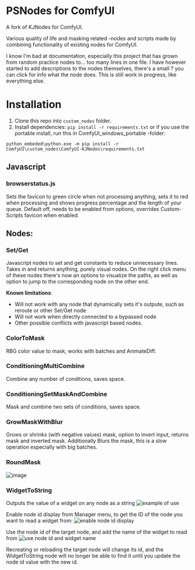 # PSNodes for ComfyUI

A fork of KJNodes for ComfyUI. 

Various quality of life and masking related -nodes and scripts made by combining functionality of existing nodes for ComfyUI.

I know I'm bad at documentation, especially this project that has grown from random practice nodes to... too many lines in one file.
I have however started to add descriptions to the nodes themselves, there's a small ? you can click for info what the node does.
This is still work in progress, like everything else.

# Installation
1. Clone this repo into `custom_nodes` folder.
2. Install dependencies: `pip install -r requirements.txt`
   or if you use the portable install, run this in ComfyUI_windows_portable -folder:

  `python_embeded\python.exe -m pip install -r ComfyUI\custom_nodes\ComfyUI-KJNodes\requirements.txt`
   

## Javascript

### browserstatus.js
Sets the favicon to green circle when not processing anything, sets it to red when processing and shows progress percentage and the length of your queue. 
Default off, needs to be enabled from options, overrides Custom-Scripts favicon when enabled.

## Nodes:

### Set/Get

Javascript nodes to set and get constants to reduce unnecessary lines. Takes in and returns anything, purely visual nodes.
On the right click menu of these nodes there's now an options to visualize the paths, as well as option to jump to the corresponding node on the other end.

**Known limitations**:
  - Will not work with any node that dynamically sets it's outpute, such as reroute or other Set/Get node
  - Will not work when directly connected to a bypassed node
  - Other possible conflicts with javascript based nodes.

### ColorToMask

RBG color value to mask, works with batches and AnimateDiff.

### ConditioningMultiCombine

Combine any number of conditions, saves space.

### ConditioningSetMaskAndCombine

Mask and combine two sets of conditions, saves space.

### GrowMaskWithBlur

Grows or shrinks (with negative values) mask, option to invert input, returns mask and inverted mask. Additionally Blurs the mask, this is a slow operation especially with big batches.

### RoundMask

![image](https://github.com/kijai/ComfyUI-KJNodes/assets/40791699/52c85202-f74e-4b96-9dac-c8bda5ddcc40)

### WidgetToString
Outputs the value of a widget on any node as a string
![example of use](docs/images/2024-04-03_20_49_29-ComfyUI.png)

Enable node id display from Manager menu, to get the ID of the node you want to read a widget from:
![enable node id display](docs/images/319121636-706b5081-9120-4a29-bd76-901691ada688.png)

Use the node id of the target node, and add the name of the widget to read from
![use node id and widget name](docs/images/319121566-05f66385-7568-4b1f-8bbc-11053660b02f.png)

Recreating or reloading the target node will change its id, and the WidgetToString node will no longer be able to find it until you update the node id value with the new id.
